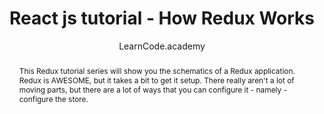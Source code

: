 ---
sections: [reactjs]
link: https://www.youtube.com/watch?v=1w-oQ-i1XB8&t=161s
title: "React js tutorial - How Redux Works"
author: "LearnCode.academy"
publishedAt: 2016-04-18T00:00:00.000Z
type: [video, tutorial]
topics: [react_redux]
suggestedBy: [andreamangano]
createdAt: 2018-03-12T21:58:30.775Z
reference: aHR0cHM6Ly93d3cueW91dHViZS5jb20vd2F0Y2g_dj0xdy1vUS1pMVhCOCZ0PTE2MXM
slug: react-js-tutorial-how-redux-works-by-learncodeacademy
abstract: "This Redux tutorial series will show you the schematics of a Redux application. Redux is AWESOME, but it takes a bit to get it setup.  There really aren't a lot of moving parts, but there are a lot of ways that you can configure it - namely - configure the store."
---